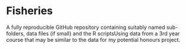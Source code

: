 # Fisheries
A fully reproducible GitHub repository containing suitably named sub-folders, data files (if small) and the R scriptsUsing data from a 3rd year course that may be similar to the data for my potential honours project.
